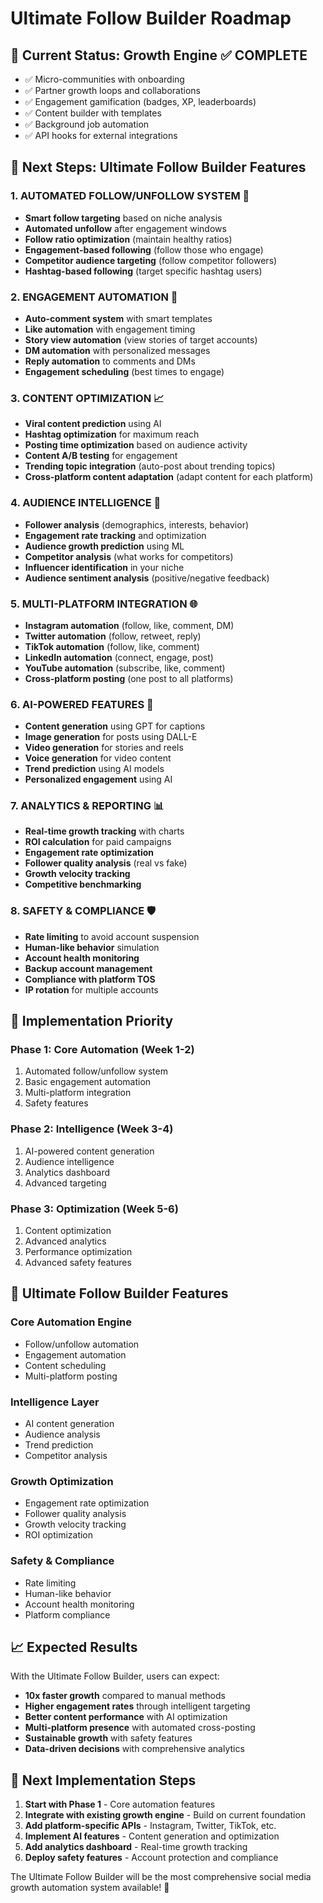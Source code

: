 # Ultimate Follow Builder Roadmap

## 🎯 Current Status: Growth Engine ✅ COMPLETE
- ✅ Micro-communities with onboarding
- ✅ Partner growth loops and collaborations  
- ✅ Engagement gamification (badges, XP, leaderboards)
- ✅ Content builder with templates
- ✅ Background job automation
- ✅ API hooks for external integrations

## 🚀 Next Steps: Ultimate Follow Builder Features

### 1. **AUTOMATED FOLLOW/UNFOLLOW SYSTEM** 🔄
- **Smart follow targeting** based on niche analysis
- **Automated unfollow** after engagement windows
- **Follow ratio optimization** (maintain healthy ratios)
- **Engagement-based following** (follow those who engage)
- **Competitor audience targeting** (follow competitor followers)
- **Hashtag-based following** (target specific hashtag users)

### 2. **ENGAGEMENT AUTOMATION** 💬
- **Auto-comment system** with smart templates
- **Like automation** with engagement timing
- **Story view automation** (view stories of target accounts)
- **DM automation** with personalized messages
- **Reply automation** to comments and DMs
- **Engagement scheduling** (best times to engage)

### 3. **CONTENT OPTIMIZATION** 📈
- **Viral content prediction** using AI
- **Hashtag optimization** for maximum reach
- **Posting time optimization** based on audience activity
- **Content A/B testing** for engagement
- **Trending topic integration** (auto-post about trending topics)
- **Cross-platform content adaptation** (adapt content for each platform)

### 4. **AUDIENCE INTELLIGENCE** 🧠
- **Follower analysis** (demographics, interests, behavior)
- **Engagement rate tracking** and optimization
- **Audience growth prediction** using ML
- **Competitor analysis** (what works for competitors)
- **Influencer identification** in your niche
- **Audience sentiment analysis** (positive/negative feedback)

### 5. **MULTI-PLATFORM INTEGRATION** 🌐
- **Instagram automation** (follow, like, comment, DM)
- **Twitter automation** (follow, retweet, reply)
- **TikTok automation** (follow, like, comment)
- **LinkedIn automation** (connect, engage, post)
- **YouTube automation** (subscribe, like, comment)
- **Cross-platform posting** (one post to all platforms)

### 6. **AI-POWERED FEATURES** 🤖
- **Content generation** using GPT for captions
- **Image generation** for posts using DALL-E
- **Video generation** for stories and reels
- **Voice generation** for video content
- **Trend prediction** using AI models
- **Personalized engagement** using AI

### 7. **ANALYTICS & REPORTING** 📊
- **Real-time growth tracking** with charts
- **ROI calculation** for paid campaigns
- **Engagement rate optimization**
- **Follower quality analysis** (real vs fake)
- **Growth velocity tracking**
- **Competitive benchmarking**

### 8. **SAFETY & COMPLIANCE** 🛡️
- **Rate limiting** to avoid account suspension
- **Human-like behavior** simulation
- **Account health monitoring**
- **Backup account management**
- **Compliance with platform TOS**
- **IP rotation** for multiple accounts

## 🎯 Implementation Priority

### **Phase 1: Core Automation** (Week 1-2)
1. Automated follow/unfollow system
2. Basic engagement automation
3. Multi-platform integration
4. Safety features

### **Phase 2: Intelligence** (Week 3-4)
1. AI-powered content generation
2. Audience intelligence
3. Analytics dashboard
4. Advanced targeting

### **Phase 3: Optimization** (Week 5-6)
1. Content optimization
2. Advanced analytics
3. Performance optimization
4. Advanced safety features

## 🚀 Ultimate Follow Builder Features

### **Core Automation Engine**
- Follow/unfollow automation
- Engagement automation
- Content scheduling
- Multi-platform posting

### **Intelligence Layer**
- AI content generation
- Audience analysis
- Trend prediction
- Competitor analysis

### **Growth Optimization**
- Engagement rate optimization
- Follower quality analysis
- Growth velocity tracking
- ROI optimization

### **Safety & Compliance**
- Rate limiting
- Human-like behavior
- Account health monitoring
- Platform compliance

## 📈 Expected Results

With the Ultimate Follow Builder, users can expect:
- **10x faster growth** compared to manual methods
- **Higher engagement rates** through intelligent targeting
- **Better content performance** with AI optimization
- **Multi-platform presence** with automated cross-posting
- **Sustainable growth** with safety features
- **Data-driven decisions** with comprehensive analytics

## 🎯 Next Implementation Steps

1. **Start with Phase 1** - Core automation features
2. **Integrate with existing growth engine** - Build on current foundation
3. **Add platform-specific APIs** - Instagram, Twitter, TikTok, etc.
4. **Implement AI features** - Content generation and optimization
5. **Add analytics dashboard** - Real-time growth tracking
6. **Deploy safety features** - Account protection and compliance

The Ultimate Follow Builder will be the most comprehensive social media growth automation system available! 🚀 